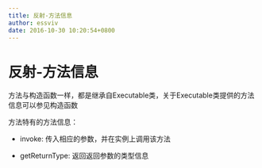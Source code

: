 ```yaml
---
title: 反射-方法信息
author: essviv
date: 2016-10-30 10:20:54+0800
---
```


# 反射-方法信息

方法与构造函数一样，都是继承自Executable类，关于Executable类提供的方法信息可以参见构造函数

方法特有的方法信息： 

* invoke: 传入相应的参数，并在实例上调用该方法

* getReturnType: 返回返回参数的类型信息